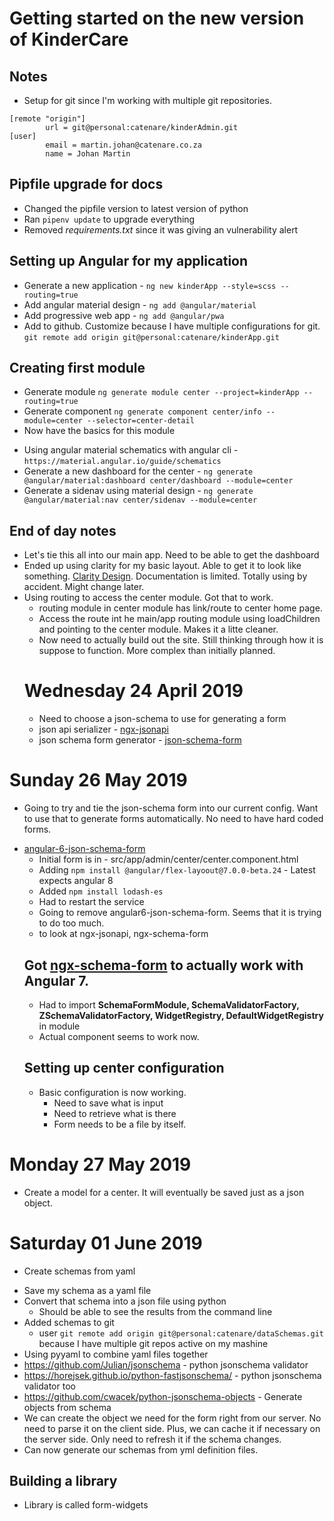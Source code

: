 # Getting started on the new version of KinderCare

## Notes

- Setup for git since I'm working with multiple git repositories.

```
[remote "origin"]
        url = git@personal:catenare/kinderAdmin.git
[user]
        email = martin.johan@catenare.co.za
        name = Johan Martin
```

## Pipfile upgrade for docs

- Changed the pipfile version to latest version of python
- Ran `pipenv update` to upgrade everything
- Removed _requirements.txt_ since it was giving an vulnerability alert

## Setting up Angular for my application

- Generate a new application - `ng new kinderApp --style=scss --routing=true`
- Add angular material design - `ng add @angular/material`
- Add progressive web app - `ng add @angular/pwa`
- Add to github. Customize because I have multiple configurations for git. `git remote add origin git@personal:catenare/kinderApp.git`

## Creating first module

- Generate module `ng generate module center --project=kinderApp --routing=true`
- Generate component `ng generate component center/info --module=center --selector=center-detail`
- Now have the basics for this module

* Using angular material schematics with angular cli - `https://material.angular.io/guide/schematics`
* Generate a new dashboard for the center - `ng generate @angular/material:dashboard center/dashboard --module=center`
* Generate a sidenav using material design - `ng generate @angular/material:nav center/sidenav --module=center`

## End of day notes

- Let's tie this all into our main app. Need to be able to get the dashboard
- Ended up using clarity for my basic layout. Able to get it to look like something. [Clarity Design](https://clarity.design/). Documentation is limited. Totally using by accident. Might change later.
- Using routing to access the center module. Got that to work.
  - routing module in center module has link/route to center home page.
  - Access the route int he main/app routing module using loadChildren and pointing to the center module. Makes it a litte cleaner.
  - Now need to actually build out the site. Still thinking through how it is suppose to function. More complex than initially planned.
  # Wednesday 24 April 2019
  - Need to choose a json-schema to use for generating a form
  - json api serializer - [ngx-jsonapi](https://github.com/reyesoft/ngx-jsonapi)
  - json schema form generator - [json-schema-form](https://github.com/hamzahamidi/Angular6-json-schema-form)

# Sunday 26 May 2019

- Going to try and tie the json-schema form into our current config. Want to use that to generate forms automatically. No need to have hard coded forms.

* [angular-6-json-schema-form](https://github.com/hamzahamidi/angular6-json-schema-form)
  - Initial form is in - src/app/admin/center/center.component.html
  - Adding `npm install @angular/flex-layoout@7.0.0-beta.24` - Latest expects angular 8
  - Added `npm install lodash-es`
  - Had to restart the service
  * Going to remove angular6-json-schema-form. Seems that it is trying to do too much.
  * to look at ngx-jsonapi, ngx-schema-form
  ## Got [ngx-schema-form](https://github.com/guillotinaweb/ngx-schema-form) to actually work with Angular 7.
  - Had to import **SchemaFormModule, SchemaValidatorFactory, ZSchemaValidatorFactory, WidgetRegistry, DefaultWidgetRegistry** in module
  - Actual component seems to work now.
  ## Setting up center configuration
  - Basic configuration is now working.
    - Need to save what is input
    - Need to retrieve what is there
    - Form needs to be a file by itself.

# Monday 27 May 2019

- Create a model for a center. It will eventually be saved just as a json object.

# Saturday 01 June 2019

- Create schemas from yaml

* Save my schema as a yaml file
* Convert that schema into a json file using python
  - Should be able to see the results from the command line
* Added schemas to git
  - user `git remote add origin git@personal:catenare/dataSchemas.git` because I have multiple git repos active on my mashine
* Using pyyaml to combine yaml files together
* https://github.com/Julian/jsonschema - python jsonschema validator
* https://horejsek.github.io/python-fastjsonschema/ - python jsonschema validator too
  <!-- * Generate schema in python - https://github.com/wolverdude/genson/ -->
* https://github.com/cwacek/python-jsonschema-objects - Generate objects from schema
* We can create the object we need for the form right from our server. No need to parse it on the client side. Plus, we can cache it if necessary on the server side. Only need to refresh it if the schema changes.
* Can now generate our schemas from yml definition files.

## Building a library

- Library is called form-widgets
